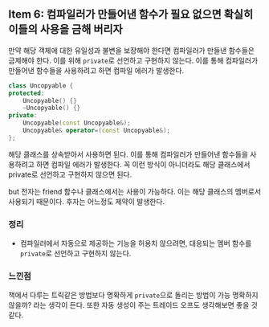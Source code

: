 ## Item 6: 컴파일러가 만들어낸 함수가 필요 없으면 확실히 이들의 사용을 금해 버리자

만약 해당 객체에 대한 유일성과 불변을 보장해야 한다면 컴파일러가 만들낸 함수들은 금제해야 한다. 이를 위해 `private`로 선언하고 구현하지 않는다. 이를 통해 컴파일러가 만들어낸 함수들을 사용하려고 하면 컴파일 에러가 발생한다.

```cpp
class Uncopyable {
protected:
    Uncopyable() {}
    ~Uncopyable() {}
private:
    Uncopyable(const Uncopyable&);
    Uncopyable& operator=(const Uncopyable&);
};
```

해당 클래스를 상속받아서 사용하면 된다. 이를 통해 컴파일러가 만들어낸 함수들을 사용하려고 하면 컴파일 에러가 발생한다. 꼭 이런 방식이 아니더라도 해당 클래스에서 private로 선언하고 구현하지 않으면 된다.

but 전자는 friend 함수나 클래스에서는 사용이 가능하다. 이는 해당 클래스의 멤버로서 사용되기 때문이다. 후자는 어느정도 제약이 발생한다.

### 정리

- 컴파일러에서 자동으로 제공하는 기능을 허용치 않으려면, 대응되는 멤버 함수를 `private`로 선언하고 구현하지 않는다.

### 느낀점

책에서 다루는 트릭같은 방법보다 명확하게 `private`으로 돌리는 방법이 가능 명확하지 않을까? 라는 생각이 든다. 또한 자동 생성이 주는 트레이드 오프도 생각해보면 좋을 것 같다.
